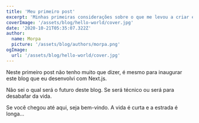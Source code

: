 ```yaml
---
title: 'Meu primeiro post'
excerpt: 'Minhas primeiras considerações sobre o que me levou a criar este blog.'
coverImage: '/assets/blog/hello-world/cover.jpg'
date: '2020-10-21T05:35:07.322Z'
author:
  name: Morpa
  picture: '/assets/blog/authors/morpa.png'
ogImage:
  url: '/assets/blog/hello-world/cover.jpg'
---
```


Neste primeiro post não tenho muito que dizer, é mesmo para inaugurar este blog que eu desenvolvi com Next.js.

Não sei o qual será o futuro deste blog. Se será técnico ou será para desabafar da vida.

Se você chegou até aqui, seja bem-vindo. A vida é curta e a estrada é longa...
